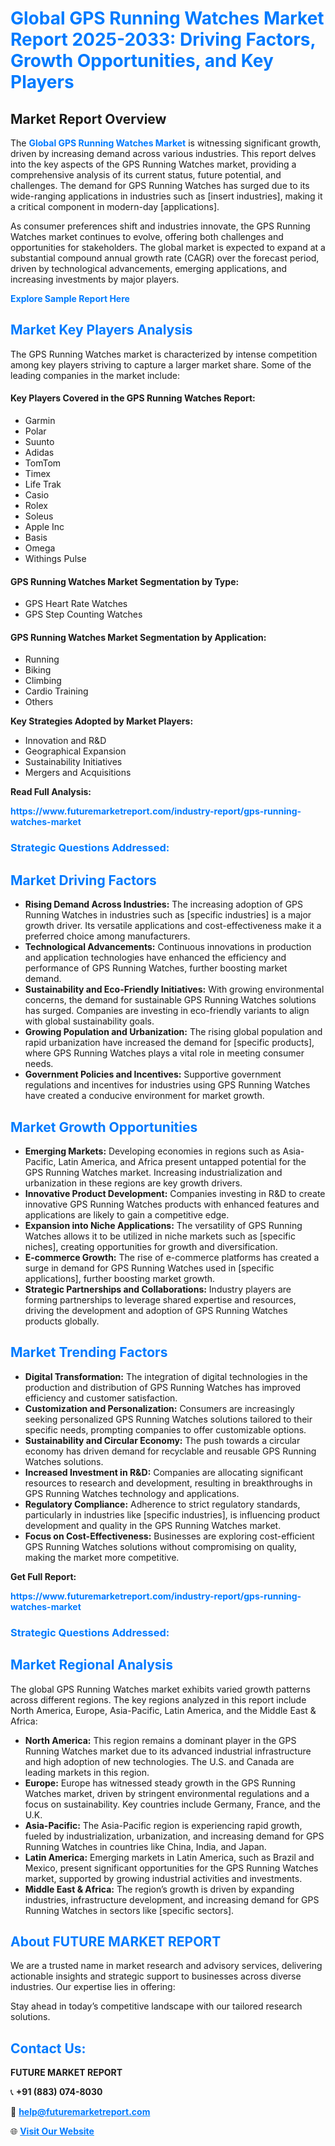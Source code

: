 <h1 style="color: #007BFF;">Global GPS Running Watches Market Report 2025-2033: Driving Factors, Growth Opportunities, and Key Players</h1>

<section id="overview">
<h2>Market Report Overview</h2>
<p>The <a href="https://www.futuremarketreport.com/industry-report/gps-running-watches-market" style="color: #007BFF; text-decoration: none;"><strong>Global GPS Running Watches Market</strong></a> is witnessing significant growth, driven by increasing demand across various industries. This report delves into the key aspects of the GPS Running Watches market, providing a comprehensive analysis of its current status, future potential, and challenges. The demand for GPS Running Watches has surged due to its wide-ranging applications in industries such as [insert industries], making it a critical component in modern-day [applications].</p>
<p>As consumer preferences shift and industries innovate, the GPS Running Watches market continues to evolve, offering both challenges and opportunities for stakeholders. The global market is expected to expand at a substantial compound annual growth rate (CAGR) over the forecast period, driven by technological advancements, emerging applications, and increasing investments by major players.</p>
</section>

<section id="overview">
<p><a href="https://www.futuremarketreport.com/request-sample/reportId=90264" style="color: #007BFF; text-decoration: none;"><strong>Explore Sample Report Here</strong></a></p>
</section>

<section id="key-players">
<h2 style="color: #007BFF;">Market Key Players Analysis</h2>
<p>The GPS Running Watches market is characterized by intense competition among key players striving to capture a larger market share. Some of the leading companies in the market include:</p>
<h4>Key Players Covered in the GPS Running Watches Report:</h4>
<ul><li>Garmin</li><li>Polar</li><li>Suunto</li><li>Adidas</li><li>TomTom</li><li>Timex</li><li>Life Trak</li><li>Casio</li><li>Rolex</li><li>Soleus</li><li>Apple Inc</li><li>Basis</li><li>Omega</li><li>Withings Pulse</li></ul>
<h4>GPS Running Watches Market Segmentation by Type:</h4>
<ul><li>GPS Heart Rate Watches</li><li>GPS Step Counting Watches</li></ul>

<h4>GPS Running Watches Market Segmentation by Application:</h4>
<ul><li>Running</li><li>Biking</li><li>Climbing</li><li>Cardio Training</li><li>Others</li></ul>
<p><strong>Key Strategies Adopted by Market Players:</strong></p>
<ul>
<li>Innovation and R&D</li>
<li>Geographical Expansion</li>
<li>Sustainability Initiatives</li>
<li>Mergers and Acquisitions</li>
</ul>
</section>

<section>
<p><strong>Read Full Analysis: </strong></p><a href="https://www.futuremarketreport.com/industry-report/gps-running-watches-market" style="color: #007BFF; text-decoration: none;"><strong>https://www.futuremarketreport.com/industry-report/gps-running-watches-market</strong></a>
<h3 style="color: #007BFF;">Strategic Questions Addressed:</h3>
</section>

<section id="driving-factors">
<h2 style="color: #007BFF;">Market Driving Factors</h2>
<ul>
<li><strong>Rising Demand Across Industries:</strong> The increasing adoption of GPS Running Watches in industries such as [specific industries] is a major growth driver. Its versatile applications and cost-effectiveness make it a preferred choice among manufacturers.</li>
<li><strong>Technological Advancements:</strong> Continuous innovations in production and application technologies have enhanced the efficiency and performance of GPS Running Watches, further boosting market demand.</li>
<li><strong>Sustainability and Eco-Friendly Initiatives:</strong> With growing environmental concerns, the demand for sustainable GPS Running Watches solutions has surged. Companies are investing in eco-friendly variants to align with global sustainability goals.</li>
<li><strong>Growing Population and Urbanization:</strong> The rising global population and rapid urbanization have increased the demand for [specific products], where GPS Running Watches plays a vital role in meeting consumer needs.</li>
<li><strong>Government Policies and Incentives:</strong> Supportive government regulations and incentives for industries using GPS Running Watches have created a conducive environment for market growth.</li>
</ul>
</section>

<section id="growth-opportunities">
<h2 style="color: #007BFF;">Market Growth Opportunities</h2>
<ul>
<li><strong>Emerging Markets:</strong> Developing economies in regions such as Asia-Pacific, Latin America, and Africa present untapped potential for the GPS Running Watches market. Increasing industrialization and urbanization in these regions are key growth drivers.</li>
<li><strong>Innovative Product Development:</strong> Companies investing in R&D to create innovative GPS Running Watches products with enhanced features and applications are likely to gain a competitive edge.</li>
<li><strong>Expansion into Niche Applications:</strong> The versatility of GPS Running Watches allows it to be utilized in niche markets such as [specific niches], creating opportunities for growth and diversification.</li>
<li><strong>E-commerce Growth:</strong> The rise of e-commerce platforms has created a surge in demand for GPS Running Watches used in [specific applications], further boosting market growth.</li>
<li><strong>Strategic Partnerships and Collaborations:</strong> Industry players are forming partnerships to leverage shared expertise and resources, driving the development and adoption of GPS Running Watches products globally.</li>
</ul>
</section>

<section id="trending-factors">
<h2 style="color: #007BFF;">Market Trending Factors</h2>
<ul>
<li><strong>Digital Transformation:</strong> The integration of digital technologies in the production and distribution of GPS Running Watches has improved efficiency and customer satisfaction.</li>
<li><strong>Customization and Personalization:</strong> Consumers are increasingly seeking personalized GPS Running Watches solutions tailored to their specific needs, prompting companies to offer customizable options.</li>
<li><strong>Sustainability and Circular Economy:</strong> The push towards a circular economy has driven demand for recyclable and reusable GPS Running Watches solutions.</li>
<li><strong>Increased Investment in R&D:</strong> Companies are allocating significant resources to research and development, resulting in breakthroughs in GPS Running Watches technology and applications.</li>
<li><strong>Regulatory Compliance:</strong> Adherence to strict regulatory standards, particularly in industries like [specific industries], is influencing product development and quality in the GPS Running Watches market.</li>
<li><strong>Focus on Cost-Effectiveness:</strong> Businesses are exploring cost-efficient GPS Running Watches solutions without compromising on quality, making the market more competitive.</li>
</ul>
</section>

<section>
<p><strong>Get Full Report: </strong></p><a href="https://www.futuremarketreport.com/industry-report/gps-running-watches-market" style="color: #007BFF; text-decoration: none;"><strong>https://www.futuremarketreport.com/industry-report/gps-running-watches-market</strong></a>
<h3 style="color: #007BFF;">Strategic Questions Addressed:</h3>
</section>


<section id="regional-analysis">
<h2 style="color: #007BFF;">Market Regional Analysis</h2>
<p>The global GPS Running Watches market exhibits varied growth patterns across different regions. The key regions analyzed in this report include North America, Europe, Asia-Pacific, Latin America, and the Middle East & Africa:</p>
<ul>
<li><strong>North America:</strong> This region remains a dominant player in the GPS Running Watches market due to its advanced industrial infrastructure and high adoption of new technologies. The U.S. and Canada are leading markets in this region.</li>
<li><strong>Europe:</strong> Europe has witnessed steady growth in the GPS Running Watches market, driven by stringent environmental regulations and a focus on sustainability. Key countries include Germany, France, and the U.K.</li>
<li><strong>Asia-Pacific:</strong> The Asia-Pacific region is experiencing rapid growth, fueled by industrialization, urbanization, and increasing demand for GPS Running Watches in countries like China, India, and Japan.</li>
<li><strong>Latin America:</strong> Emerging markets in Latin America, such as Brazil and Mexico, present significant opportunities for the GPS Running Watches market, supported by growing industrial activities and investments.</li>
<li><strong>Middle East & Africa:</strong> The region’s growth is driven by expanding industries, infrastructure development, and increasing demand for GPS Running Watches in sectors like [specific sectors].</li>
</ul>
</section>

<footer>
<h2 style="color: #007BFF;">About FUTURE MARKET REPORT</h2>
<p>We are a trusted name in market research and advisory services, delivering actionable insights and strategic support to businesses across diverse industries. Our expertise lies in offering:</p>

<p>Stay ahead in today’s competitive landscape with our tailored research solutions.</p>

<h2 style="color: #007BFF;">Contact Us:</h2>
<p><strong>FUTURE MARKET REPORT</strong></p>
<p>📞 <strong>+91 (883) 074-8030</strong></p>
<p>📧 <strong><a href="mailto:help@futuremarketreport.com" style="color: #007BFF;">help@futuremarketreport.com</a></strong></p>
<p>🌐 <strong><a href="https://www.futuremarketreport.com/" style="color: #007BFF;">Visit Our Website</a></strong></p>
</footer>